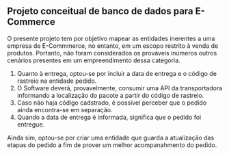 ## Projeto conceitual de banco de dados para E-Commerce

O presente projeto tem por objetivo mapear as entidades inerentes a uma empresa de E-Commmerce, no entanto, em um escopo restrito à venda de produtos. Portanto, não foram considerados os prováveis inúmeros outros cenários presentes em um empreendimento dessa categoria.

1. Quanto à entrega, optou-se por incluir a data de entrega e o código de rastreio na entidade pedido. 
2. O Software deverá, provavelmente, consumir uma API da transportadora informando a localização do pacote a partir do código de rastreio.
3. Caso não haja código cadstrado, é possível perceber que o pedido ainda encontra-se em separação.
4. Quando a data de entrega é informada, significa que o pedido foi entregue.

Ainda sim, optou-se por criar uma entidade que guarda a atualização das etapas do pedido a fim de prover um melhor acompanahmento do pedido.